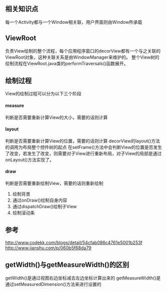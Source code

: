 ## 相关知识点
每一个Activity都与一个Window相关联，用户界面则由Window所承载

## ViewRoot
负责View绘制的整个流程，每个应用程序窗口的decorView都有一个与之关联的ViewRoot对象，这种关联关系是由WindowManager来维护的。
整个View树的绘制流程在ViewRoot.java类的performTraversals()函数展开。

## 绘制过程
View的绘制过程可以分为以下三个阶段

#### measure
判断是否需要重新计算View的大小，需要的话则计算

#### layout
判断是否需要重新计算View的位置，需要的话则计算
decorView的layout()方法的调用为布局整个控件树的起点
在setFrame()方法中会判断View的位置是否发生了改变，若发生了改变，则需要对子View进行重新布局，对子View的局部是通过onLayout()方法实现了。

#### draw
判断是否需要重新绘制View，需要的话则重新绘制

1. 绘制背景
2. 通过onDraw()绘制自身内容
3. 通过dispatchDraw()绘制子View
4. 绘制滚动条

## 参考
http://www.codekk.com/blogs/detail/54cfab086c4761e5001b253f
http://www.jianshu.com/p/060b5f68da79

## getWidth()与getMeasureWidth()的区别
getWidth()是通过视图右边坐标减去左边坐标计算出来的
getMeasureWidth()是通过setMeasuredDimension()方法来进行设置的
